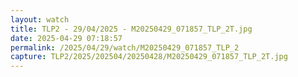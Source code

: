 ```yaml
---
layout: watch
title: TLP2 - 29/04/2025 - M20250429_071857_TLP_2T.jpg
date: 2025-04-29 07:18:57
permalink: /2025/04/29/watch/M20250429_071857_TLP_2
capture: TLP2/2025/202504/20250428/M20250429_071857_TLP_2T.jpg
---
```

